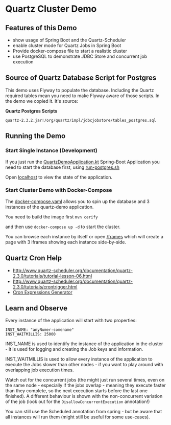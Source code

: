 # Quartz Cluster Demo

## Features of this Demo

* show usage of Spring Boot and the Quartz-Scheduler
* enable cluster mode for Quartz Jobs in Spring Boot
* Provide docker-compose file to start a realistic cluster
* use PostgreSQL to demonstrate JDBC Store and concurrent job execution


## Source of Quartz Database Script for Postgres

This demo uses Flyway to populate the database. Including the Quartz required tables mean you need to make Flyway aware of those scripts. In the demo we copied it. It's source:

**Quartz Postgres Scripts**

    quartz-2.3.2.jar!/org/quartz/impl/jdbcjobstore/tables_postgres.sql

## Running the Demo

### Start Single Instance (Development)

If you just run the [QuartzDemoApplication.kt](src/main/kotlin/ch/brontofundus/demos/quartz/QuartzDemoApplication.kt) Spring-Boot Application you need to start the database first, using [run-postgres.sh](run-postgres.sh)

Open [localhost](http://localhost:8080/) to view the state of the application.

### Start Cluster Demo with Docker-Compose

The [docker-compose.yaml](docker-compose.yaml) allows you to spin up the database and 3 instances of the quartz-demo application.

You need to build the image first `mvn cerify`

and then use `docker-compose up -d` to start the cluster.

You can browse each instance by itself or open [/frames](http://localhost:18080/frames) which will create a page with 3 iframes showing each instance side-by-side.


## Quartz Cron Help

- http://www.quartz-scheduler.org/documentation/quartz-2.3.0/tutorials/tutorial-lesson-06.html
- http://www.quartz-scheduler.org/documentation/quartz-2.3.0/tutorials/crontrigger.html
- [Cron Expressions Generator](https://www.freeformatter.com/cron-expression-generator-quartz.html)

## Learn and Observe

Every instance of the application will start with two properties:

```
INST_NAME: "anyNumer-somename"
INST_WAITMILLIS: 25000
```

INST_NAME is used to identify the instance of the application in the cluster - it is used for logging and creating the Job keys and information.

INST_WAITMILLIS is used to allow every instance of the application to execute the Jobs slower than other nodes - if you want to play around with overlapping job execution times.

Watch out for the concurrent jobs (the might just run several times, even on the same node - especially if the jobs overlap - meaning they execute faster than they complete, so the next execution starts before the last one finished). A different behaviour is shown with the non-concurrent variation of the job (look out for the `DisallowConcurrentExecution` annotation!)

You can still use the Scheduled annotation from spring - but be aware that all instances will run them (might still be useful for some use-cases).
